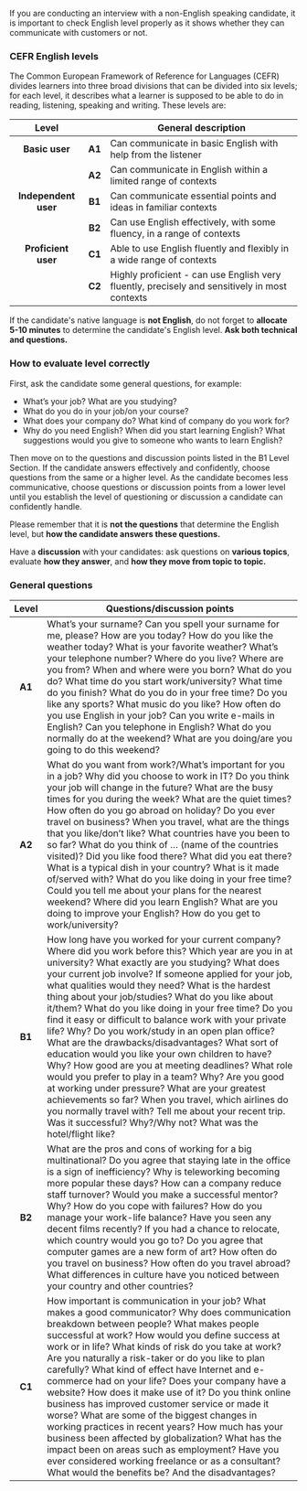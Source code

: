 If you are conducting an interview with a non-English speaking candidate, it is important to check English level properly as it shows whether they can communicate with customers or not.  

### **CEFR English levels**

The Common European Framework of Reference for Languages (CEFR) divides learners into three broad divisions that can be divided into six levels; for each level, it describes what a learner is supposed to be able to do in reading, listening, speaking and writing. These levels are:  

| Level |  | General description |
| :---: | :---: | ----- |
| **Basic user** | **A1** | Can communicate in basic English with help from the listener |
|  | **A2** | Can communicate in English within a limited range of contexts |
| **Independent user** | **B1** | Can communicate essential points and ideas in familiar contexts |
|  | **B2** | Can use English effectively, with some fluency, in a range of contexts |
| **Proficient user** | **C1** | Able to use English fluently and flexibly in a wide range of contexts |
|  | **C2** | Highly proficient \- can use English very fluently, precisely and sensitively in most contexts |

If the candidate's native language is **not English**, do not forget to **allocate 5-10 minutes** to determine the candidate's English level. **Ask both technical and questions.**

### **How to evaluate level correctly**

First, ask the candidate some general questions, for example:

* What’s your job? What are you studying?  
* What do you do in your job/on your course?  
* What does your company do? What kind of company do you work for?  
* Why do you need English? When did you start learning English? What suggestions would you give to someone who wants to learn English?

Then move on to the questions and discussion points listed in the B1 Level Section. If the candidate answers effectively and confidently, choose questions from the same or a higher level. As the candidate becomes less communicative, choose questions or discussion points from a lower level until you establish the level of questioning or discussion a candidate can confidently handle.

Please remember that it is **not the questions** that determine the English level, but **how the candidate answers these questions.**

Have a **discussion** with your candidates: ask questions on **various topics**, evaluate **how they answer**, and **how they move from topic to topic.**

### **General questions**

| Level | Questions/discussion points |
| :---: | ----- |
| **A1** | What’s your surname? Can you spell your surname for me, please? How are you today? How do you like the weather today? What is your favorite weather? What’s your telephone number? Where do you live? Where are you from? When and where were you born? What do you do? What time do you start work/university? What time do you finish? What do you do in your free time? Do you like any sports? What music do you like? How often do you use English in your job? Can you write e-mails in English? Can you telephone in English? What do you normally do at the weekend? What are you doing/are you going to do this weekend? |
| **A2** | What do you want from work?/What’s important for you in a job? Why did you choose to work in IT? Do you think your job will change in the future? What are the busy times for you during the week? What are the quiet times? How often do you go abroad on holiday? Do you ever travel on business? When you travel, what are the things that you like/don’t like? What countries have you been to so far? What do you think of … (name of the countries visited)? Did you like food there? What did you eat there? What is a typical dish in your country? What is it made of/served with? What do you like doing in your free time? Could you tell me about your plans for the nearest weekend? Where did you learn English? What are you doing to improve your English? How do you get to work/university? |
| **B1** | How long have you worked for your current company? Where did you work before this? Which year are you in at university? What exactly are you studying? What does your current job involve? If someone applied for your job, what qualities would they need? What is the hardest thing about your job/studies? What do you like about it/them? What do you like doing in your free time? Do you find it easy or difficult to balance work with your private life? Why? Do you work/study in an open plan office? What are the drawbacks/disadvantages? What sort of education would you like your own children to have? Why? How good are you at meeting deadlines? What role would you prefer to play in a team? Why? Are you good at working under pressure? What are your greatest achievements so far? When you travel, which airlines do you normally travel with? Tell me about your recent trip. Was it successful? Why?/Why not? What was the hotel/flight like? |
| **B2** | What are the pros and cons of working for a big multinational? Do you agree that staying late in the office is a sign of inefficiency? Why is teleworking becoming more popular these days? How can a company reduce staff turnover? Would you make a successful mentor? Why? How do you cope with failures? How do you manage your work-life balance? Have you seen any decent films recently? If you had a chance to relocate, which country would you go to? Do you agree that computer games are a new form of art? How often do you travel on business? How often do you travel abroad? What differences in culture have you noticed between your country and other countries? |
| **C1** | How important is communication in your job? What makes a good communicator? Why does communication breakdown between people? What makes people successful at work? How would you define success at work or in life? What kinds of risk do you take at work? Are you naturally a risk-taker or do you like to plan carefully? What kind of effect have Internet and e-commerce had on your life? Does your company have a website? How does it make use of it? Do you think online business has improved customer service or made it worse? What are some of the biggest changes in working practices in recent years? How much has your business been affected by globalization? What has the impact been on areas such as employment? Have you ever considered working freelance or as a consultant? What would the benefits be? And the disadvantages? |

